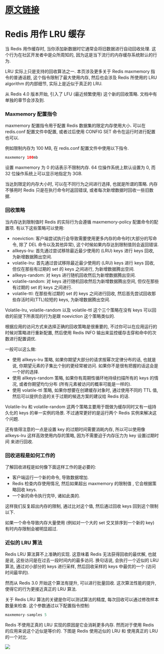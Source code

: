 # [原文链接](https://redis.io/topics/lru-cache#using-redis-as-an-lru-cache)

# Redis 用作 LRU 缓存

当 Redis 用作缓存时, 当你添加新数据时它通常会将旧数据进行自动回收处理. 这个行为在社区开发者中是众所周知的, 因为这是当下流行的内存缓存系统默认的行为.

LRU 实际上只是支持的回收算法之一. 本页涉及更多关于 Redis maxmemory 指令的普通话题, 这个指令限制了最大使用内存, 然后也会涉及 Redis 所使用的 LRU algorithm 的内部细节, 实际上是近似于真正的 LRU.

从 Redis 4.0 版本开始, 引入了 LFU (最近频繁使用) 这个新的回收策略. 文档中有单独的章节会涉及到.

### Maxmemory 配置指令
maxmemory 配置指令用于配置 Redis 数据集的限定内存使用大小. 可以在 redis.conf 配置文件中配置, 或者过后使用 CONFIG SET 命令在运行时进行配置也可以.

例如限制内存为 100 MB, 在 redis.conf 配置文件中使用以下指令.
```Java
maxmemory 100mb
```

设置 maxmemory 为 0 的话表示不限制内存. 64 位操作系统上默认设置为 0, 而 32 位操作系统上可以显示地指定为 3GB.

当达到限定的内存大小时, 可以在不同行为之间进行选择, 也就是所谓的策略. 内存不够用时 Redis 只是在执行命令时返回错误, 或者每次新增数据时回收一些旧数据.

### 回收策略
当内存达到限制值时 Redis 的实际行为会遵循 maxmemory-policy 配置命令的配置项.
有以下这些策略可以使用:
* noeviction: 客户端尝试执行会导致需要使用更多内存的命令时(大部分的写命令, 除了 DEL 命令以及其他异常), 这个时候如果内存达到限制值则会返回错误.
* allkeys-lru: 首先通过尝试移除最近最少使用的 (LRU) keys 进行 keys 回收, 为新增数据腾出空间.
* volatile-lru: 首先通过尝试移除最近最少使用的 (LRU) keys 进行 keys 回收, 但仅在那些有过期的 set 的 keys 之间进行, 为新增数据腾出空间.
* allkeys-random: 对 keys 进行随机回收然后为新增数据腾出空间.
* volatile-random: 对 keys 进行随机回收然后为新增数据腾出空间, 但仅在那些有过期的 set 的 keys 之间进行.
* volatile-ttl: 在那些有过期的 set 的 keys 之间进行回收, 然后首先尝试回收那些存活时间(TTL)较短的 keys, 为新增数据腾出空间.

Volatile-lru, volatile-random 以及 volatile-ttl 这个三个策略在没有 keys 可以回收的前提下所表现的行为是跟 noeviction 这个策略类似的.

根据应用的访问方式来选择正确的回收策略是很重要的, 不过你可以在应用运行的时候对策略进行重新配置, 然后使用 Redis INFO 输出来监控缓存击穿和命中的次数进行配置调优.

一般可以这么做:

* 使用 allkeys-lru 策略, 如果你期望大部分的请求按幂次定律分布的话, 也就是说, 你期望元素的子集比个别的更经常被访问. 如果你不是很有把握的话这会是一个好的选择.
* 使用 allkeys-random 策略, 如果你有周期性循环地持续扫描所有的 keys 的情况, 或者你期望均匀分布 (所有元素被访问的概率可能是一样的).
* 使用 volatile-ttl 策略, 如果你想要在创建缓存对象时, 通过使用不同的 TTL 值, 然后可以提供合适的关于过期的候选方案的建议给 Redis 的话.

Volatile-lru 和 volatile-random 这两个策略主要用于既做为缓存同时又有一组持久化的 keys 的单一实例的场景. 不过通常更好的是运行两个 Redis 实例来解决这个问题.

还有值得注意的一点是设置 key 的过期时间需要消耗内存, 所以可以使用像 allkeys-lru 这样高效使用内存的策略, 因为不需要迫于内存压力为 key 设置过期时间 来进行回收.

### 回收进程是如何工作的
了解回收进程是如何像下面这样工作的是必要的:

* 客户端运行一个新的命令, 导致数据增加.
* Redis 检查内存使用情况, 然后如果超出 maxmemory 的限制值 , 它会根据策略回收 keys.
* 一个新的命令执行完毕, 诸如此类的.

这样我们反复超出内存的限制, 通过比对这个值, 然后通过回收 keys 回到这个限制以下.

如果一个命令导致内存大量使用 (例如对一个大的 set 交叉排序到一个新的 key) 有时内存限制会被明显超过.

### 近似的 LRU 算法
Redis LRU 算法算不上准确的实现. 这意味着 Redis 无法获得回收的最优解, 也就是说, 这些访问是在过去一段时间内的最多访问. 换句话说, 会执行一个近似的 LRU 算法, 通过对小部分的 keys 进行采样, 然后回收采样的 keys 中最优的一个 (访问时间最早的).

然而从 Redis 3.0 开始这个算法有提升, 可以进行批量回收. 这次算法性能的提升, 使得它的行为更接近真正的 LRU 算法.

关于 Redis LRU 算法的关键是你可以测试算法的精度, 每次回收可以通过修改样本数量来检查. 这个参数通过以下配置指令控制:
```Java
maxmemory-samples 5
```
Redis 不使用正真的 LRU 实现的原因是它会消耗更多内存. 然而对于使用 Redis 的应用来说这个近似是等价的. 下图是 Redis 使用近似的 LRU 和 使用真正的 LRU 的一个对比.

![](https://redis.io/images/redisdoc/lru_comparison.png)

